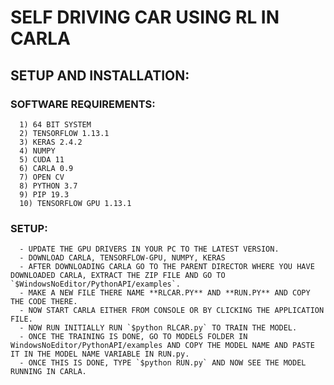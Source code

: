 # SELF DRIVING CAR USING RL IN CARLA

## SETUP AND INSTALLATION:
   ### SOFTWARE REQUIREMENTS:
      1) 64 BIT SYSTEM
      2) TENSORFLOW 1.13.1
      3) KERAS 2.4.2
      4) NUMPY
      5) CUDA 11
      6) CARLA 0.9
      7) OPEN CV
      8) PYTHON 3.7
      9) PIP 19.3
      10) TENSORFLOW GPU 1.13.1
   ### SETUP:
      - UPDATE THE GPU DRIVERS IN YOUR PC TO THE LATEST VERSION.
      - DOWNLOAD CARLA, TENSORFLOW-GPU, NUMPY, KERAS
      - AFTER DOWNLOADING CARLA GO TO THE PARENT DIRECTOR WHERE YOU HAVE DOWNLOADED CARLA, EXTRACT THE ZIP FILE AND GO TO `$WindowsNoEditor/PythonAPI/examples`.
      - MAKE A NEW FILE THERE NAME **RLCAR.PY** AND **RUN.PY** AND COPY THE CODE THERE.
      - NOW START CARLA EITHER FROM CONSOLE OR BY CLICKING THE APPLICATION FILE.
      - NOW RUN INITIALLY RUN `$python RLCAR.py` TO TRAIN THE MODEL.
      - ONCE THE TRAINING IS DONE, GO TO MODELS FOLDER IN WindowsNoEditor/PythonAPI/examples AND COPY THE MODEL NAME AND PASTE IT IN THE MODEL NAME VARIABLE IN RUN.py.
      - ONCE THIS IS DONE, TYPE `$python RUN.py` AND NOW SEE THE MODEL RUNNING IN CARLA.
     
